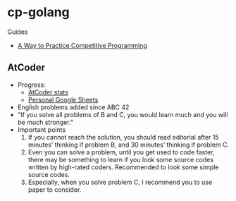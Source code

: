 # cp-golang

Guides
- [A Way to Practice Competitive Programming](https://drive.google.com/file/d/1J2x8pIYQ3MXANgvzOgBciWd3d79j_Exa/view)

## AtCoder

- Progress:
  - [AtCoder stats](https://kenkoooo.com/atcoder#/user/min_j)
  - [Personal Google Sheets](https://docs.google.com/spreadsheets/d/197mE4PGe-nwxvW_2116_JkrgclWj9eouMlQjTr3Omsg/edit#gid=155050867)
- English problems added since ABC 42
- "If you solve all problems of B and C, you would learn much and you will be much stronger."
- Important points
  1. If you cannot reach the solution, you should read editorial after 15 minutes’ thinking if problem B, and 30 minutes’ thinking if problem C.
  2. Even you can solve a problem, until you get used to code faster, there may be something to learn if you look some source codes written by high-rated coders. Recommended to look some simple source codes.
  3. Especially, when you solve problem C, I recommend you to use paper to consider.
